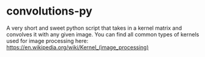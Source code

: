 # convolutions-py
A very short and sweet python script that takes in a kernel matrix and convolves it with any given image. 
You can find all common types of kernels used for image processing here: https://en.wikipedia.org/wiki/Kernel_(image_processing)
